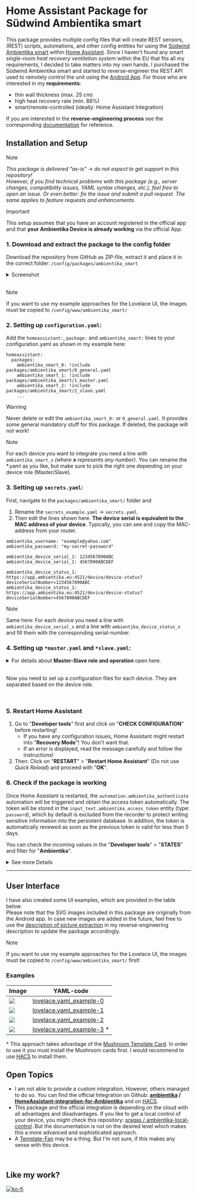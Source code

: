 # Home Assistant Package for **Südwind Ambientika smart**

This package provides multiple config files that will create REST sensors, (REST) scripts, automations, and other config entities for using the [Südwind Ambientika smart](https://www.ambientika.eu/en/ambientika-smart/sw10035) within [Home Assistant](https://www.home-assistant.io/).
Since I haven't found any smart *single-room heat recovery ventilation system* within the EU that fits all my requirements, I decided to take matters into my own hands. I purchased the Südwind Ambientika smart and started to reverse-engineer the REST API used to remotely control the unit using the [Android App](https://play.google.com/store/apps/details?id=sw.ambientika.app). For those who are interested in my **requirements**: 
- thin wall thickness (max. 25 cm)
- high heat recovery rate (min. 88%)
- smart/remote-controlled (ideally: Home Assistant Integration)

If you are interested in the **reverse-engineering process** see the corresponding [documentation](reverse_engineering.md) for reference.



## Installation and Setup
> [!NOTE]  
> _This package is delivered "as-is" → do not expect to get support in this repository!_  
> _However, if you find technical problems with this package (e.g., server changes, compatibility issues, YAML syntax changes, etc.), feel free to open an issue. Or even better: fix the issue and submit a pull request. The same applies to feature requests and enhancements._  

> [!IMPORTANT]  
> This setup assumes that you have an account registered in the official app and that **your Ambientika Device is already working** via the official App.

### 1. Download and extract the package to the config folder
Download the repository from GitHub as ZIP-file, extract it and place it in the correct folder:
`/config/packages/ambientika_smart`
<details>
  <summary>Screenshot</summary>  
  <img src="images/folder-structure.png" alt="example/intended folder structure" width=368px/>
</details>
<br>

> [!NOTE]  
> If you want to use my example approaches for the Lovelace UI, the images must be copied to `/config/www/ambientika_smart/`


### 2. Setting up `configuration.yaml`: 
Add the `homeassistant:`, `package:` and `ambientika_smart:` lines to your configuration.yaml as shown in my example here:
``````
homeassistant:
  packages:
    ambientika_smart_0: !include packages/ambientika_smart/0_general.yaml
    ambientika_smart_1: !include packages/ambientika_smart/1_master.yaml
    ambientika_smart_2: !include packages/ambientika_smart/2_slave.yaml
    ...
``````
> [!WARNING]  
> Never delete or edit the `ambientika_smart_0:` or `0_general.yaml`. It provides some general mandatory stuff for this package. If deleted, the package will not work!  

> [!NOTE]  
> For each device you want to integrate you need a line with `ambientika_smart_x` _(where **x** represents any number)_. 
> You can rename the *.yaml as you like, but make sure to pick the right one depending on your device role (Master/Slave).


### 3. Setting up `secrets.yaml`:
First, navigate to the `packages/ambientika_smart/` folder and
1. Rename the `secrets_example.yaml` → `secrets.yaml`.
2. Then edit the lines shown here. **The device serial is equivalent to the MAC address of your device**. Typically, you can see and copy the MAC-address from your router.
``````
ambientika_username: "example@yahoo.com"
ambientika_password: "my-secret-password"

ambientika_device_serial_1: 1234567890ABC
ambientika_device_serial_1: 4567890ABCDEF

ambientika_device_status_1: https://app.ambientika.eu:4521/device/device-status?deviceSerialNumber=1234567890ABC
ambientika_device_status_1: https://app.ambientika.eu:4521/device/device-status?deviceSerialNumber=4567890ABCDEF
``````
> [!NOTE]  
> Same here: For each device you need a line with `ambientika_device_serial_x` and a line with `ambientika_device_status_x` and fill them with the corresponding serial-number.


### 4. Setting up `*master.yaml` and `*slave.yaml`:
<details>
<summary>For details about <b>Master-Slave role and operation</b> open here.</summary> 

Basically there is a single master device, which you can control. For that device you can define the operation mode, fan-speed, humidity target-level and light-level. This device then connects to its assigned slaves and controls their behavior. This means the devices are joining forces in **Push-Pull operations**, where:
- one or more device blows out used air (exhaust air phase) 
- one or more opposite device draws in fresh air (supply air phase)

After 60-90 seconds, the devices are changing directions. The master coordinates this change to ensure balanced air circulation. The Ambientika ventilation system also has **ceramic heat exchangers for heat recovery**. During the exhaust air phase, the heat exchanger stores the heat energy, which is then transferred to the incoming fresh air in the subsequent supply air phase.  

If you use an operation-mode where sensor values are taken into account (Smart, Auto, AwayHome and Surveillance) the values from the master are used to do decisions. So it might be useful to set the device in the most challenging environment to be the master.

<img src="images/Master-Slave_explained.svg" alt="Master-Slave map" width=675px/>
</details> 
<br>

Now you need to set up a configuration files for each device. They are separated based on the device role. 

<br>


### 5. Restart Home Assistant
1. Go to "**Developer tools**" first and click on "**CHECK CONFIGURATION**" before restarting!
   - If you have any configuration issues, Home Assistant might restart into "**Recovery Mode**"! You don't want that.
   - If an error is displayed, read the message carefully and follow the instructions!
2. Then: Click on "**RESTART**" > "**Restart Home Assistant**" (Do not use _Quick Reload_) and proceed with "**OK**".


### 6. Check if the package is working
Once Home Assistant is restarted, the `automation.ambientika_authenticate` automation will be triggered and obtain the access token automatically. The token will be stored in the `input_text.ambientika_access_token` entity (type: `password`), which by default is excluded from the recorder to protect writing sensitive information into the persistent database. In addition, the token is automatically renewed as soon as the previous token is valid for less than 5 days.

You can check the incoming values in the "**Developer tools**" > "**STATES**" and filter for "**Ambientika**".
<details>
  <summary>See more Details</summary>  
<img src="images/Developer-tools.png" alt="Developer tools / STATES" width=675px/>

> The sensors "**Ambientika 1 Humidity (filtered)**" and "**Ambientika 1 Temperature (filtered)**" are producing a `unknown` value, for the first 5-15 minutes. Afterwards they should return smooth values ([see the Documentation for Details](reverse_engineering.md#filter-values)). If not, you might check the `entity_id` for both sensors to ensure that they are connected to the correct raw valued sensor.
</details>  


<!---
### 7. Adapt names, if necessary
The idea here is: I would use numbering for entity names and IDs to reduce the amount of editing. But in the user interface, I would use descriptive terms such as "Ambientika Bedroom" for better understanding and for Voice Assistants. Therefore, only the `friendly_name`/`name`/`alias` section will be adapted in this List:
- `switch.yaml`:
   - ``friendly_name``: Ambientika 1
- `helpers.yaml`: 
   - ``name``: Ambientika 1 Fan-Speed
   - ``name``: Ambientika 1 Humidity-Level
   - ``name``: Ambientika 1 Mode
- `automation.yaml`:
   - ``alias``: Ambientika 1 Change-Mode
- `sensors.yaml`:
   - ``name``: Ambientika 1 Current Mode
   - ``name``: Ambientika 1 lastOperatingMode
   - ``name``: Ambientika 1 Fan-Speed
   - ``name``: Ambientika 1 Filter-Status
   - ``name``: Ambientika 1 Temperature (raw)
   - ``name``: Ambientika 1 Humidity (raw)
   - ``name``: Ambientika 1 Air-Quality
   - ``name``: Ambientika 1 Humidity Alarm
   - ``name``: Ambientika 1 Night-Alarm
   - ``name``: Ambientika 1 Humidity (filtered)
   - ``name``: Ambientika 1 Temperature (filtered)  


### 8. Duplicate to "Ambientika 2" if you have multiple Master-devices
> [!NOTE]  
> The current approach is subject to change. See [#11](https://github.com/Flo-R1der/ambientika-smart_4_home-assistant/issues/11) for details.

In case you have multiple devices set as **Master** you need to copy all the yaml-code assigned with id/name "Ambientika 1" and duplicate it to "Ambientika 2" for example. On Windows machines you might use `CTRL + H` to start the mass replacement and:
- find: ``_1`` (most entities) / ``-1`` (secrets) *
- replace: ``_2`` / ``-2``

> [!WARNING]  
> \* don't use only `1` in the "find" field as it will also change values for fan speed or port-number for the REST-API which will break your package!

This needs to be done for:
- ``automation.yaml`` (here, a `variables:`-section is already implemented for simplification )
- ``customize.yaml``
- ``helpers.yaml``
- ``secrets.yaml``
- ``sensors.yaml``
- ``switch.yaml``

Repeat this step, if you have even more Master devices.


### 9. Maintenance

some filter reset information.

-->

-----

## User Interface
I have also created some UI examples, which are provided in the table below.  
Please note that the SVG images included in this package are originally from the Android app. In case new images are added in the future, feel free to use the [description of picture extraction](reverse_engineering.md#getting-the-images-for-the-ui) in my reverse-engineering description to update the package accordingly.

> [!NOTE]  
> If you want to use my example approaches for the Lovelace UI, the images must be copied to `/config/www/ambientika_smart/` first!


### Examples  
| Image | YAML-code |
| ----- | --------- |
| ![](images/lovelace_example-0.png) | [lovelace.yaml_example-0](lovelace.yaml_example-0) |
| ![](images/lovelace_example-1.png) | [lovelace.yaml_example-1](lovelace.yaml_example-1) |
| ![](images/lovelace_example-2.png) | [lovelace.yaml_example-2](lovelace.yaml_example-2) |
| ![](images/lovelace_example-3.png) | [lovelace.yaml_example-3](lovelace.yaml_example-3) * |

\* This approach takes advantage of the [Mushroom Template Card](https://github.com/piitaya/lovelace-mushroom/blob/main/docs/cards/template.md). In order to use it you must install the Mushroom cards first. I would recommend to use [HACS](https://hacs.xyz/) to install them.



## Open Topics
- I am not able to provide a custom integration. However, others managed to do so. You can find the official Integration on Github: **[ambientika](https://github.com/ambientika) / [HomeAssistant-integration-for-Ambientika](https://github.com/ambientika/HomeAssistant-integration-for-Ambientika)** and on [HACS](https://www.hacs.xyz/).
- This package and the official integration is depending on the cloud with all advantages and disadvantages. If you like to get a local control of your device, you might check this repository: [sragas / ambientika-local-control](https://github.com/sragas/ambientika-local-control). But the documentation is not on the desired level which makes this a more advanced and sophisticated approach.
- A [Template-Fan](https://www.home-assistant.io/integrations/fan.template/) may be a thing. But I'm not sure, if this makes any sense with this device.

<br>

## Like my work?  
[![ko-fi](https://ko-fi.com/img/githubbutton_sm.svg)](https://ko-fi.com/I3I4160K4Y)
